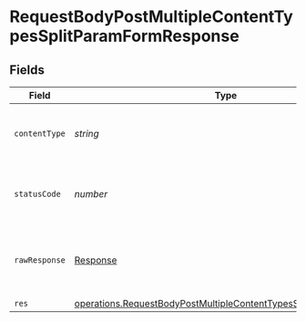 # RequestBodyPostMultipleContentTypesSplitParamFormResponse


## Fields

| Field                                                                                                                                                     | Type                                                                                                                                                      | Required                                                                                                                                                  | Description                                                                                                                                               |
| --------------------------------------------------------------------------------------------------------------------------------------------------------- | --------------------------------------------------------------------------------------------------------------------------------------------------------- | --------------------------------------------------------------------------------------------------------------------------------------------------------- | --------------------------------------------------------------------------------------------------------------------------------------------------------- |
| `contentType`                                                                                                                                             | *string*                                                                                                                                                  | :heavy_check_mark:                                                                                                                                        | HTTP response content type for this operation                                                                                                             |
| `statusCode`                                                                                                                                              | *number*                                                                                                                                                  | :heavy_check_mark:                                                                                                                                        | HTTP response status code for this operation                                                                                                              |
| `rawResponse`                                                                                                                                             | [Response](https://developer.mozilla.org/en-US/docs/Web/API/Response)                                                                                     | :heavy_check_mark:                                                                                                                                        | Raw HTTP response; suitable for custom response parsing                                                                                                   |
| `res`                                                                                                                                                     | [operations.RequestBodyPostMultipleContentTypesSplitParamFormRes](../../../sdk/models/operations/requestbodypostmultiplecontenttypessplitparamformres.md) | :heavy_minus_sign:                                                                                                                                        | OK                                                                                                                                                        |
